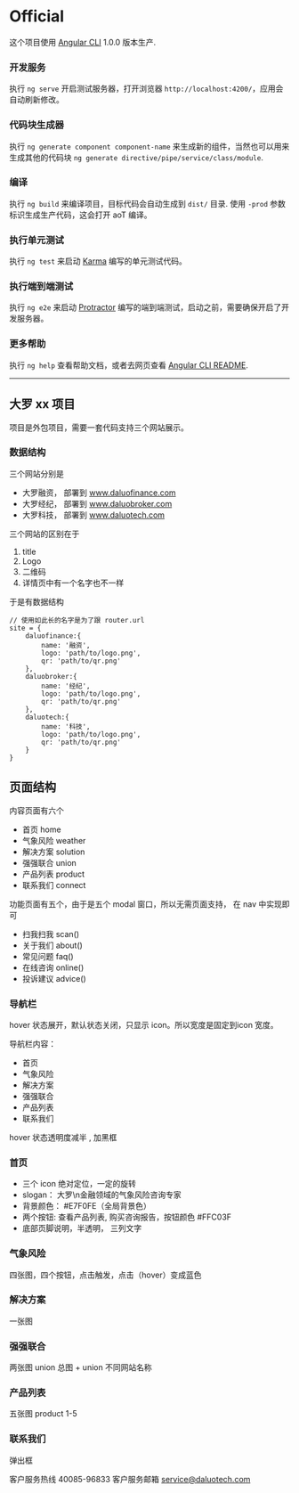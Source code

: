 # Official

这个项目使用 [Angular CLI](https://github.com/angular/angular-cli) 1.0.0 版本生产.

### 开发服务

执行 `ng serve` 开启测试服务器，打开浏览器 `http://localhost:4200/`，应用会自动刷新修改。

### 代码块生成器

执行 `ng generate component component-name` 来生成新的组件，当然也可以用来生成其他的代码块 `ng generate directive/pipe/service/class/module`.

### 编译

执行 `ng build` 来编译项目，目标代码会自动生成到 `dist/` 目录. 使用 `-prod` 参数标识生成生产代码，这会打开 aoT 编译。

### 执行单元测试

执行 `ng test` 来启动 [Karma](https://karma-runner.github.io) 编写的单元测试代码。

### 执行端到端测试

执行 `ng e2e` 来启动 [Protractor](http://www.protractortest.org/) 编写的端到端测试，启动之前，需要确保开启了开发服务器。

### 更多帮助

执行 `ng help` 查看帮助文档，或者去网页查看 [Angular CLI README](https://github.com/angular/angular-cli/blob/master/README.md).

---

## 大罗 xx 项目

项目是外包项目，需要一套代码支持三个网站展示。

### 数据结构

三个网站分别是

* 大罗融资， 部署到 www.daluofinance.com
* 大罗经纪， 部署到 www.daluobroker.com
* 大罗科技， 部署到 www.daluotech.com

三个网站的区别在于

1. title 
2. Logo
3. 二维码
4. 详情页中有一个名字也不一样

于是有数据结构

```
// 使用如此长的名字是为了跟 router.url
site = {
    daluofinance:{
        name: '融资',
        logo: 'path/to/logo.png',
        qr: 'path/to/qr.png'
    },
    daluobroker:{
        name: '经纪',
        logo: 'path/to/logo.png',
        qr: 'path/to/qr.png'
    },
    daluotech:{
        name: '科技',
        logo: 'path/to/logo.png',
        qr: 'path/to/qr.png'
    }
}
```

## 页面结构

内容页面有六个

* 首页 home
* 气象风险 weather
* 解决方案 solution
* 强强联合 union
* 产品列表 product
* 联系我们 connect

功能页面有五个，由于是五个 modal 窗口，所以无需页面支持， 在 nav 中实现即可
 
* 扫我扫我 scan()
* 关于我们 about()
* 常见问题 faq()
* 在线咨询 online()
* 投诉建议 advice()

### 导航栏

hover 状态展开，默认状态关闭，只显示 icon。所以宽度是固定到icon 宽度。

导航栏内容：

* 首页
* 气象风险
* 解决方案
* 强强联合
* 产品列表
* 联系我们

hover 状态透明度减半 , 加黑框

### 首页

* 三个 icon 绝对定位，一定的旋转
* slogan： 大罗\n金融领域的气象风险咨询专家
* 背景颜色： #E7F0FE（全局背景色）
* 两个按钮: 查看产品列表, 购买咨询报告，按钮颜色 #FFC03F
* 底部页脚说明，半透明， 三列文字

### 气象风险

四张图，四个按钮，点击触发，点击（hover）变成蓝色

### 解决方案

一张图

### 强强联合

两张图 union 总图 + union 不同网站名称

### 产品列表

五张图 product 1-5 

### 联系我们

弹出框

客户服务热线  40085-96833
客户服务邮箱  service@daluotech.com